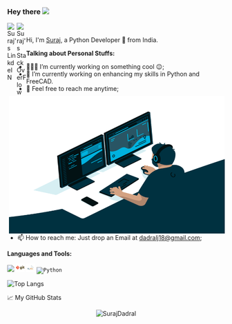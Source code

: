 ### Hey there <img src="https://media.giphy.com/media/hvRJCLFzcasrR4ia7z/giphy.gif" width="25px">


<a href="https://www.linkedin.com/in/suraj-dadral">
  <img align="left" alt="Suraj's LinkdeIN" width="22px" src="https://cdn.jsdelivr.net/npm/simple-icons@v3/icons/linkedin.svg" />
</a>

<a href="https://stackoverflow.com/users/10387392/suraj-dadral">
  <img align="left" alt="Suraj's StackOverFlow" width="22px" src="https://cdn.jsdelivr.net/npm/simple-icons@3.8.0/icons/stackoverflow.svg" />
</a>



<br />

Hi, I'm [Suraj](https://sourcerer.io/surajdadral), a Python Developer 🚀 from India.

  <img align="right" alt="GIF" src="https://github.com/SurajDadral/SurajDadral/blob/master/code.gif?raw=true" width="500" height="320" />

**Talking about Personal Stuffs:**

- 👨🏽‍💻 I’m currently working on something cool 😉;
- 🔭 I’m currently working on enhancing my skills in Python and FreeCAD.
- 💬 Feel free to reach me anytime;
- 📫 How to reach me: Just drop an Email at dadralj18@gmail.com;

**Languages and Tools:**

<code><img height="20" src="https://www.freecadweb.org/images/logo.png"></code>
<code><img height="20" src="https://raw.githubusercontent.com/github/explore/80688e429a7d4ef2fca1e82350fe8e3517d3494d/topics/git/git.png"></code>
<code><img height="20" src="https://raw.githubusercontent.com/github/explore/80688e429a7d4ef2fca1e82350fe8e3517d3494d/topics/mysql/mysql.png"></code>
<code><img src="https://img.shields.io/badge/Python-282%20commits-orange.svg" alt="Python"></code>

![Top Langs](https://github-readme-stats.vercel.app/api/top-langs/?username=SurajDadral&langs_count=10&hide=javascript,html,css&layout=compact&theme=gotham)



<summary>📈 My GitHub Stats</summary>

<p align="center"> <img src="https://github-readme-stats.vercel.app/api?username=SurajDadral&show_icons=true&theme=gotham" alt="SurajDadral" />
